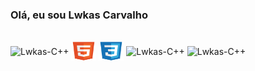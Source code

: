 ### Olá, eu sou Lwkas Carvalho 

<div style="display: inline_block"><br>
  <img align="center" alt="Lwkas-C++" height="35" width="35" src="https://img.icons8.com/?size=512&id=108784&format=png">
  <img align="center" alt="Lwkas-HTML" height="30" width="40" src="https://raw.githubusercontent.com/devicons/devicon/master/icons/html5/html5-original.svg">
  <img align="center" alt="Lwkas-CSS" height="30" width="40" src="https://raw.githubusercontent.com/devicons/devicon/master/icons/css3/css3-original.svg">
  <img align="center" alt="Lwkas-C++" height="35" width="35" src="https://img.icons8.com/?size=512&id=40669&format=png">
  <img align="center" alt="Lwkas-C++" height="35" width="35" src="https://img.icons8.com/?size=512&id=12599&format=png">
</div>
